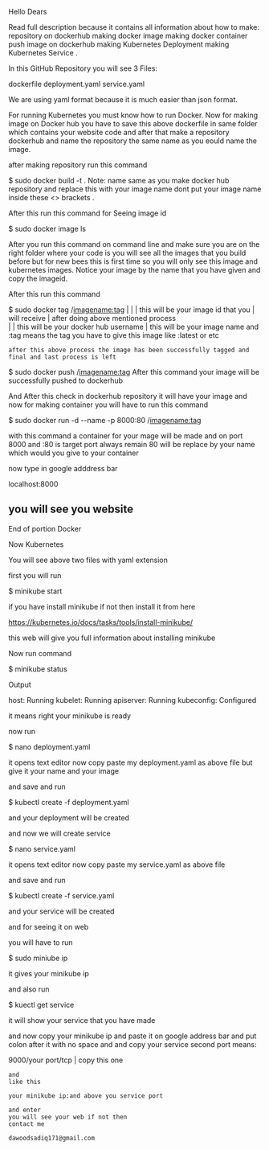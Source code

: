 Hello Dears

Read full description because it contains all information about how to make:
repository on dockerhub
making docker image
making docker container
push image on dockerhub
making Kubernetes Deployment
making Kubernetes Service .

In this GitHub Repository you will see 3 Files:

dockerfile
deployment.yaml
service.yaml

We are using yaml format because it is much easier than json format.

For running Kubernetes you must know how to run Docker. Now for making image on Docker hub you have to save this above dockerfile in same folder which contains your website code and after that make a repository dockerhub and name the repository the same name as you eould name the image.

after making repository run this command

\$ sudo docker build -t <imagename> .
Note: name same as you make docker hub repository and replace this <imagename> with your image name dont put your image name inside these <> brackets .

After this run this command for Seeing image id

\$ sudo docker image ls

After you run this command on command line and make sure you are on the right folder where your code is you will see all the images that you build before but for new bees this is first time so you will only see this image and kubernetes images. Notice your image by the name that you have given and copy the imageid.

After this run this command

\$ sudo docker tag <imgid> <dockerhubusername>/<imagename:tag>
                      |             |              |
this will be your image id that you | will receive | after doing above mentioned process  
                                    |              |
             this will be your docker hub username |
this will be your image name and :tag means the tag you have to give this image like :latest or etc

    after this above process the image has been successfully tagged and final and last process is left

\$ sudo docker push <dockerhubusername>/<imagename:tag>
After this command your image will be successfully pushed to dockerhub

And After this check in dockerhub repository it will have your image and now for making container you will have to run this command

\$ sudo docker run -d --name <containername> -p 8000:80 <dockerhubusername>/<imagename:tag>

with this command a container for your mage will be made and on port 8000 and :80 is target port always remain 80 <containername> will be replace by your name which would you give to your container

now type in google adddress bar

localhost:8000

## you will see you website

End of portion Docker

Now Kubernetes

You will see above two files with yaml extension

first you will run

\$ minikube start

if you have install minikube if not then install it from here

https://kubernetes.io/docs/tasks/tools/install-minikube/

this web will give you full information about installing minikube

Now run command

\$ minikube status

Output

host: Running
kubelet: Running
apiserver: Running
kubeconfig: Configured

it means right your minikube is ready

now run

\$ nano deployment.yaml

it opens text editor now copy paste my deployment.yaml as above file but give it your name and your image

and save and run

\$ kubectl create -f deployment.yaml

and your deployment will be created

and now we will create service

\$ nano service.yaml

it opens text editor now copy paste my service.yaml as above file

and save and run

\$ kubectl create -f service.yaml

and your service will be created

and for seeing it on web

you will have to run

\$ sudo miniube ip

it gives your minikube ip

and also run

\$ kuectl get service

it will show your service that you have made

and now copy your minikube ip and paste it on google address bar and put colon after it with no space
and and copy your service second port means:

9000/your port/tcp
|
copy this one

    and
    like this

    your minikube ip:and above you service port

    and enter
    you will see your web if not then
    contact me

    dawoodsadiq171@gmail.com
